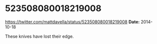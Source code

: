 # 523508080018219008
https://twitter.com/mattdavella/status/523508080018219008
**Date:** 2014-10-18

These knives have lost their edge.
